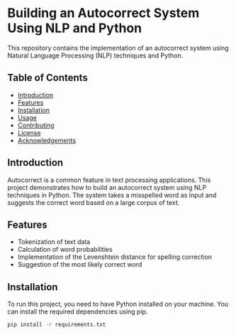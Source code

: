 # Building an Autocorrect System Using NLP and Python

This repository contains the implementation of an autocorrect system using Natural Language Processing (NLP) techniques and Python.

## Table of Contents

- [Introduction](#introduction)
- [Features](#features)
- [Installation](#installation)
- [Usage](#usage)
- [Contributing](#contributing)
- [License](#license)
- [Acknowledgements](#acknowledgements)

## Introduction

Autocorrect is a common feature in text processing applications. This project demonstrates how to build an autocorrect system using NLP techniques in Python. The system takes a misspelled word as input and suggests the correct word based on a large corpus of text.

## Features

- Tokenization of text data
- Calculation of word probabilities
- Implementation of the Levenshtein distance for spelling correction
- Suggestion of the most likely correct word

## Installation

To run this project, you need to have Python installed on your machine. You can install the required dependencies using pip.

```bash
pip install -r requirements.txt

